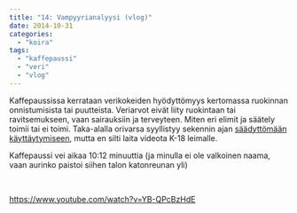 ```yaml
---
title: "14: Vampyyrianalyysi (vlog)"
date: 2014-10-31
categories: 
  - "koira"
tags: 
  - "kaffepaussi"
  - "veri"
  - "vlog"
---
```


Kaffepaussissa kerrataan verikokeiden hyödyttömyys kertomassa ruokinnan onnistumisista tai puutteista. Veriarvot eivät liity ruokintaan tai ravitsemukseen, vaan sairauksiin ja terveyteen. Miten eri elimit ja säätely toimii tai ei toimi. Taka-alalla orivarsa syyllistyy sekennin ajan [säädyttömään käyttäytymiseen](http://www.riemurasia.net/kuva/Hevonen-n%C3%A4ytt%C3%A4%C3%A4-elint%C3%A4%C3%A4n/30060), mutta en silti laita videota K-18 leimalle.

<!--more-->

Kaffepaussi vei aikaa 10:12 minuuttia (ja minulla ei ole valkoinen naama, vaan aurinko paistoi siihen talon katonreunan yli)

 

https://www.youtube.com/watch?v=YB-QPcBzHdE
